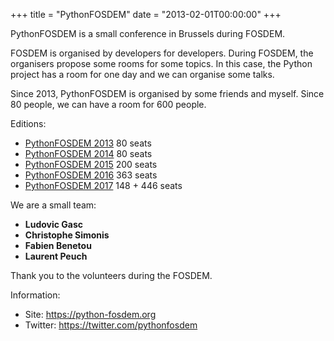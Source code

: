 +++
title = "PythonFOSDEM"
date = "2013-02-01T00:00:00"
+++

PythonFOSDEM is a small conference in Brussels during FOSDEM.

FOSDEM is organised by developers for developers. During FOSDEM, the organisers propose some rooms for some topics. In this case, the Python project has a room for one day and we can organise some talks.

Since 2013, PythonFOSDEM is organised by some friends and myself. Since 80 people, we can have a room for 600 people.

Editions:

* [PythonFOSDEM 2013](https://archive.fosdem.org/2013/schedule/track/python/) 80 seats
* [PythonFOSDEM 2014](https://archive.fosdem.org/2014/schedule/track/python/) 80 seats
* [PythonFOSDEM 2015](https://archive.fosdem.org/2015/schedule/track/python/) 200 seats
* [PythonFOSDEM 2016](https://archive.fosdem.org/2016/schedule/track/python/) 363 seats
* [PythonFOSDEM 2017](https://fosdem.org/2017/schedule/track/python/) 148 + 446 seats

We are a small team:

* **Ludovic Gasc**
* **Christophe Simonis**
* **Fabien Benetou**
* **Laurent Peuch**

Thank you to the volunteers during the FOSDEM.

Information:

* Site: https://python-fosdem.org
* Twitter: https://twitter.com/pythonfosdem
